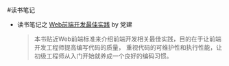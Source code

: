 #读书笔记
* 读书笔记之 [Web前端开发最佳实践]('./TheBestPracticeOfWebDev/') by 党建  
  > 本书贴近Web前端标准来介绍前端开发相关最佳实践，目的在于让前端开发工程师提高编写代码的质量，
  重视代码的可维护性和执行性能，让初级工程师从入门开始就养成一个良好的编码习惯。
  
